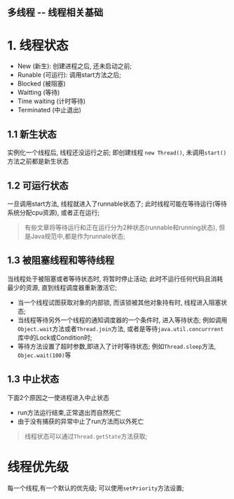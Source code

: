 多线程 -- 线程相关基础
-----

# 1. 线程状态
- New (新生): 创建进程之后, 还未启动之前;
- Runable (可运行): 调用start方法之后;
- Blocked (被阻塞)
- Waitting (等待)
- Time waiting (计时等待)
- Terminated (中止退出)

## 1.1 新生状态
实例化一个线程后, 线程还没运行之前; 即创建线程 `new Thread()`, 未调用`start()`方法之前都是新生状态

## 1.2 可运行状态
一旦调用start方法, 线程就进入了runnable状态了; 此时线程可能在等待运行(等待系统分配cpu资源), 或者正在运行;
> 有些文章将等待运行和正在运行分为2种状态(runnable和running状态), 但是Java规范中,都是作为runnale状态;

## 1.3 被阻塞线程和等待线程
当线程处于被阻塞或者等待状态时, 将暂时停止活动; 此时不运行任何代码且消耗最少的资源, 直到线程调度器重新激活它;
- 当一个线程试图获取对象的内部锁, 而该锁被其他对象持有时, 线程进入阻塞状态;
- 当线程等待另外一个线程的通知调度器的一个条件时, 进入等待状态; 例如调用`Object.wait`方法或者`Thread.join`方法, 或者是等待`java.util.concurrrent`库中的Lock或Condition时;
- 等待方法设置了超时参数,即进入了计时等待状态; 例如`Thread.sleep`方法, `Objec.wait(100)`等

## 1.3 中止状态
下面2个原因之一使进程进入中止状态
- run方法运行结束,正常退出而自然死亡
- 由于没有捕获的异常中止了run方法而以外死亡

> 线程状态可以通过`Thread.getState`方法获取;

# 线程优先级
每一个线程,有一个默认的优先级; 可以使用`setPriority`方法设置;
